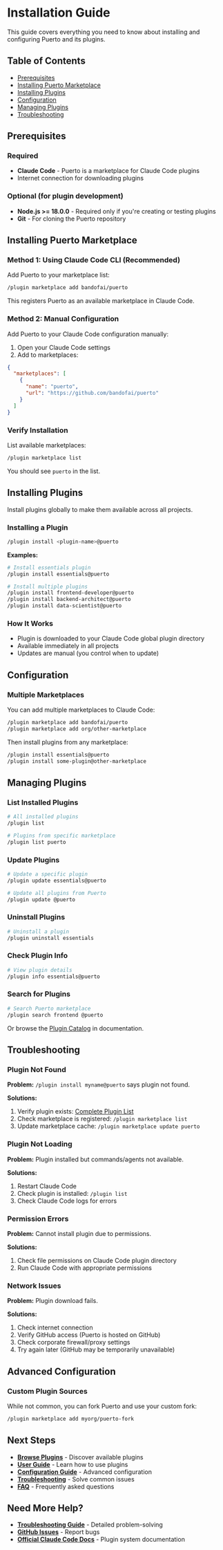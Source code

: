 # Installation Guide

This guide covers everything you need to know about installing and configuring Puerto and its plugins.

## Table of Contents

- [Prerequisites](#prerequisites)
- [Installing Puerto Marketplace](#installing-puerto-marketplace)
- [Installing Plugins](#installing-plugins)
- [Configuration](#configuration)
- [Managing Plugins](#managing-plugins)
- [Troubleshooting](#troubleshooting)

## Prerequisites

### Required
- **Claude Code** - Puerto is a marketplace for Claude Code plugins
- Internet connection for downloading plugins

### Optional (for plugin development)
- **Node.js >= 18.0.0** - Required only if you're creating or testing plugins
- **Git** - For cloning the Puerto repository

## Installing Puerto Marketplace

### Method 1: Using Claude Code CLI (Recommended)

Add Puerto to your marketplace list:

```bash
/plugin marketplace add bandofai/puerto
```

This registers Puerto as an available marketplace in Claude Code.

### Method 2: Manual Configuration

Add Puerto to your Claude Code configuration manually:

1. Open your Claude Code settings
2. Add to marketplaces:

```json
{
  "marketplaces": [
    {
      "name": "puerto",
      "url": "https://github.com/bandofai/puerto"
    }
  ]
}
```

### Verify Installation

List available marketplaces:

```bash
/plugin marketplace list
```

You should see `puerto` in the list.

## Installing Plugins

Install plugins globally to make them available across all projects.

### Installing a Plugin

```bash
/plugin install <plugin-name>@puerto
```

**Examples:**

```bash
# Install essentials plugin
/plugin install essentials@puerto

# Install multiple plugins
/plugin install frontend-developer@puerto
/plugin install backend-architect@puerto
/plugin install data-scientist@puerto
```

### How It Works

- Plugin is downloaded to your Claude Code global plugin directory
- Available immediately in all projects
- Updates are manual (you control when to update)

## Configuration

### Multiple Marketplaces

You can add multiple marketplaces to Claude Code:

```bash
/plugin marketplace add bandofai/puerto
/plugin marketplace add org/other-marketplace
```

Then install plugins from any marketplace:

```bash
/plugin install essentials@puerto
/plugin install some-plugin@other-marketplace
```

## Managing Plugins

### List Installed Plugins

```bash
# All installed plugins
/plugin list

# Plugins from specific marketplace
/plugin list puerto
```

### Update Plugins

```bash
# Update a specific plugin
/plugin update essentials@puerto

# Update all plugins from Puerto
/plugin update @puerto
```

### Uninstall Plugins

```bash
# Uninstall a plugin
/plugin uninstall essentials
```

### Check Plugin Info

```bash
# View plugin details
/plugin info essentials@puerto
```

### Search for Plugins

```bash
# Search Puerto marketplace
/plugin search frontend @puerto
```

Or browse the [Plugin Catalog](plugins/by-category.md) in documentation.

## Troubleshooting

### Plugin Not Found

**Problem:** `/plugin install myname@puerto` says plugin not found.

**Solutions:**
1. Verify plugin exists: [Complete Plugin List](plugins/complete-list.md)
2. Check marketplace is registered: `/plugin marketplace list`
3. Update marketplace cache: `/plugin marketplace update puerto`

### Plugin Not Loading

**Problem:** Plugin installed but commands/agents not available.

**Solutions:**
1. Restart Claude Code
2. Check plugin is installed: `/plugin list`
3. Check Claude Code logs for errors

### Permission Errors

**Problem:** Cannot install plugin due to permissions.

**Solutions:**
1. Check file permissions on Claude Code plugin directory
2. Run Claude Code with appropriate permissions

### Network Issues

**Problem:** Plugin download fails.

**Solutions:**
1. Check internet connection
2. Verify GitHub access (Puerto is hosted on GitHub)
3. Check corporate firewall/proxy settings
4. Try again later (GitHub may be temporarily unavailable)

## Advanced Configuration

### Custom Plugin Sources

While not common, you can fork Puerto and use your custom fork:

```bash
/plugin marketplace add myorg/puerto-fork
```

## Next Steps

- **[Browse Plugins](plugins/by-category.md)** - Discover available plugins
- **[User Guide](user-guide/index.md)** - Learn how to use plugins
- **[Configuration Guide](user-guide/configuring-plugins.md)** - Advanced configuration
- **[Troubleshooting](user-guide/troubleshooting.md)** - Solve common issues
- **[FAQ](user-guide/faq.md)** - Frequently asked questions

## Need More Help?

- **[Troubleshooting Guide](user-guide/troubleshooting.md)** - Detailed problem-solving
- **[GitHub Issues](https://github.com/bandofai/puerto/issues)** - Report bugs
- **[Official Claude Code Docs](https://docs.claude.com/en/docs/claude-code/plugins)** - Plugin system documentation
